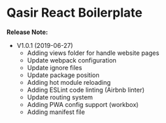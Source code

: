 # Qasir React Boilerplate


**Release Note:**

- V1.0.1 (2019-06-27)
    - Adding views folder for handle website pages
    - Update webpack configuration
    - Update ignore files    
    - Update package position
    - Adding hot module reloading
    - Adding ESLint code linting (Airbnb linter)
    - Update routing system
    - Adding PWA config support (workbox)
    - Adding manifest file